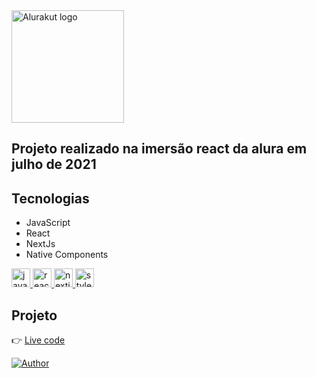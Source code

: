 <div align="left">
  <img src="http://alurakut.vercel.app//logo.svg" alt="Alurakut logo" width="180px">
</div>

## Projeto realizado na imersão react da alura em julho de 2021

## Tecnologias
- JavaScript
- React
- NextJs
- Native Components

<div align="left">
  <a href="https://developer.mozilla.org/pt-BR/docs/Web/JavaScript/Guide/Introduction">
    <img src="https://img.icons8.com/color/240/000000/javascript.png" alt="javascript" width="30px">
  </a>
  <a href="https://reactjs.org/">
    <img src="https://img.icons8.com/color/240/000000/react-native.png" alt="react" width="30px">
  </a>
  <a href="https://nextjs.org/">
    <img src="https://i.imgur.com/3jugWSj.png" alt="nextjs" width="30px">
  </a>
  <a href="https://styled-components.com/">
    <img src="https://user-images.githubusercontent.com/11221061/125516577-c765fd2e-d299-40d6-9883-4711c46ede23.png" alt="styled components" width="30px">
  </a>
</div>

## Projeto
:point_right:  [Live code](https://alurakut-dticed.vercel.app/)


[![Author](https://img.shields.io/badge/author-dticed-brightgreen?style=flat-square)](https://github.com/dticed)
